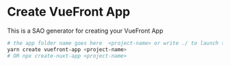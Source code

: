 # Create VueFront App

This is a SAO generator for creating your VueFront App

```bash
# the app folder name goes here  <project-name> or write ./ to launch the app in the root folder
yarn create vuefront-app <project-name>
# OR npx create-nuxt-app <project-name>
```
